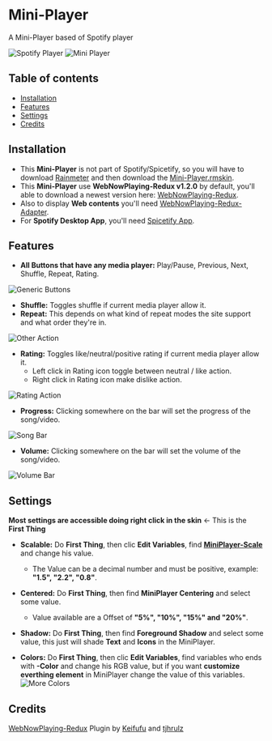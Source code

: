 # Mini-Player

A Mini-Player based of Spotify player

![Spotify Player](https://github.com/KazukiGames/Mini-Player/assets/121910047/30698d83-0c82-4877-9e25-9302c633636a)
![Mini Player](https://github.com/KazukiGames/Mini-Player/assets/121910047/f5f25c6d-d59c-4adc-9cc3-1e11eafe2846)


## Table of contents
- [Installation](#Installation)
- [Features](#Features)
- [Settings](#Settings)
- [Credits](#Credits)

## Installation
- This **Mini-Player** is not part of Spotify/Spicetify, so you will have to download [Rainmeter](https://www.rainmeter.net/) and then download the [Mini-Player.rmskin](https://github.com/KazukiGames/Mini-Player/releases).
- This **Mini-Player** use **WebNowPlaying-Redux v1.2.0** by default, you'll able to download a newest version here: [WebNowPlaying-Redux](https://github.com/keifufu/WebNowPlaying-Redux-Rainmeter/releases).
- Also to display **Web contents** you'll need [WebNowPlaying-Redux-Adapter](https://github.com/keifufu/WebNowPlaying-Redux#webnowplaying-redux).
- For **Spotify Desktop App**, you'll need [Spicetify App](https://spicetify.app/).
  
## Features
- **All Buttons that have any media player:** Play/Pause, Previous, Next, Shuffle, Repeat, Rating.

![Generic Buttons](https://github.com/KazukiGames/Mini-Player/assets/121910047/a3160a07-581b-4792-bb67-daf9d680c4c4)

- **Shuffle:** Toggles shuffle if current media player allow it.
- **Repeat:** This depends on what kind of repeat modes the site support and what order they're in.

![Other Action](https://github.com/KazukiGames/Mini-Player/assets/121910047/ba993831-8a1f-4df9-82ce-2f538a696ac0)

- **Rating:** Toggles like/neutral/positive rating if current media player allow it.
  - Left click in Rating icon toggle between neutral / like action.
  - Right click in Rating icon make dislike action.

![Rating Action](https://github.com/KazukiGames/Mini-Player/assets/121910047/c7438a4d-2dd0-43d6-96aa-6b51fb9ddaf2)

- **Progress:** Clicking somewhere on the bar will set the progress of the song/video.

![Song Bar](https://github.com/KazukiGames/Mini-Player/assets/121910047/6567a3a3-bd75-4fc4-96bb-e8ebad58be97)

- **Volume:** Clicking somewhere on the bar will set the volume of the song/video.

![Volume Bar](https://github.com/KazukiGames/Mini-Player/assets/121910047/8b64c12b-de2e-47e7-a6bf-90f3a3e99912)

## Settings
**Most settings are accessible doing right click in the skin** <- This is the **First Thing**

- **Scalable:** Do **First Thing**, then clic **Edit Variables**, find **[MiniPlayer-Scale]()** and change his value.
  - The Value can be a decimal number and must be positive, example: **"1.5", "2.2", "0.8"**.

- **Centered:** Do **First Thing**, then find **MiniPlayer Centering** and select some value.
  - Value available are a Offset of **"5%", "10%", "15%" and "20%"**.

- **Shadow:** Do **First Thing**, then find **Foreground Shadow** and select some value, this just will shade **Text** and **Icons** in the MiniPlayer.

- **Colors:**  Do **First Thing**, then clic **Edit Variables**, find variables who ends with **-Color** and change his RGB value, but if you want **customize everthing element** in MiniPlayer change the value of this variables.
![More Colors](https://github.com/KazukiGames/Mini-Player/assets/121910047/b45ebb60-71d7-4981-b3d2-4c180fc6f3ab)

## Credits
[WebNowPlaying-Redux](https://github.com/keifufu/WebNowPlaying-Redux-Rainmeter) Plugin by [Keifufu](https://github.com/keifufu) and [tjhrulz](https://github.com/tjhrulz)
